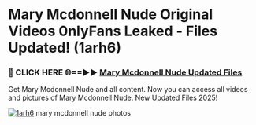 # Mary Mcdonnell Nude Original Videos 0nlyFans Leaked - Files Updated! (1arh6)

<h3>🔴 CLICK HERE 🌐==►► <a href="https://tinyurl.com/4mcuefdz" rel="nofollow">Mary Mcdonnell Nude Updated Files</a></h3>

Get Mary Mcdonnell Nude and all content. Now you can access all videos and pictures of Mary Mcdonnell Nude. New Updated Files 2025!

[![1arh6](https://i.imgur.com/StAQSOY.gif)](https://tinyurl.com/4mcuefdz)
mary mcdonnell nude photos